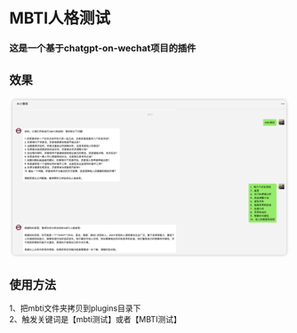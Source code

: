 # MBTI人格测试

### 这是一个基于chatgpt-on-wechat项目的插件

## 效果
![img.png](img.png)

## 使用方法
1、把mbti文件夹拷贝到plugins目录下  
2、触发关键词是【mbti测试】或者【MBTI测试】